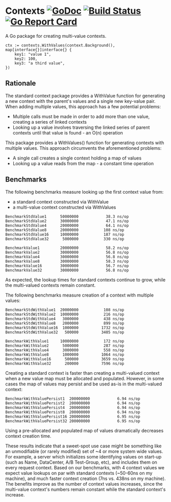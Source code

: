 # Contexts [![GoDoc](https://godoc.org/github.com/jmank88/contexts?status.svg)](https://godoc.org/github.com/jmank88/contexts) [![Build Status](https://travis-ci.org/jmank88/contexts.svg)](https://travis-ci.org/jmank88/contexts) [![Go Report Card](https://goreportcard.com/badge/github.com/jmank88/contexts)](https://goreportcard.com/report/github.com/jmank88/contexts)
A Go package for creating multi-value contexts.

```
ctx := contexts.WithValues(context.Background(), map[interface{}]interface{} {
    key1: "value 1",
    key2: 100,
    key3: "a third value",
})
```

## Rationale

The standard context package provides a WithValue function for generating a new
context with the parent's values and a single new key-value pair. When adding
multiple values, this approach has a few potential problems:
- Multiple calls must be made in order to add more than one value, creating a
series of linked contexts
- Looking up a value involves traversing the linked series of parent contexts
until that value is found - an O(n) operation

This package provides a WithValues() function for generating contexts with
multiple values. This approach circumvents the aforementioned problems:
- A single call creates a single context holding a map of values
- Looking up a value reads from the map - a constant time operation

## Benchmarks

The following benchmarks measure looking up the first context value from:
- a standard context constructed via WithValue
- a multi-value context constructed via WithValues
```
BenchmarkStdValue1     	50000000	        38.3 ns/op
BenchmarkStdValue2     	30000000	        47.1 ns/op
BenchmarkStdValue4     	20000000	        64.1 ns/op
BenchmarkStdValue8     	20000000	       108 ns/op
BenchmarkStdValue16    	10000000	       187 ns/op
BenchmarkStdValue32    	 5000000	       330 ns/op

BenchmarkValue1        	20000000	        58.2 ns/op
BenchmarkValue2        	30000000	        56.8 ns/op
BenchmarkValue4        	30000000	        56.8 ns/op
BenchmarkValue8        	30000000	        58.3 ns/op
BenchmarkValue16       	30000000	        56.7 ns/op
BenchmarkValue32       	30000000	        56.8 ns/op
```

As expected, the lookup times for standard contexts continue to grow, while the
multi-valued contexts remain constant.


The following benchmarks measure creation of a context with multiple values:
```
BenchmarkStdWithValue1 	20000000	       108 ns/op
BenchmarkStdWithValue2 	10000000	       216 ns/op
BenchmarkStdWithValue4 	 3000000	       438 ns/op
BenchmarkStdWithValue8 	 2000000	       899 ns/op
BenchmarkStdWithValue16	 1000000	      1732 ns/op
BenchmarkStdWithValue32	  500000	      3405 ns/op

BenchmarkWithValue1    	10000000	       172 ns/op
BenchmarkWithValue2    	 5000000	       287 ns/op
BenchmarkWithValue4    	 3000000	       558 ns/op
BenchmarkWithValue8    	 1000000	      1064 ns/op
BenchmarkWithValue16   	  500000	      3659 ns/op
BenchmarkWithValue32   	  200000	      7596 ns/op
```
Creating a standard context is faster than creating a multi-valued context when
a new value map must be allocated and populated. However, in some cases the map
of values may persist and be used as-is in the multi-valued context:
```
BenchmarkWithValuePersist1 	200000000	         6.94 ns/op
BenchmarkWithValuePersist2 	200000000	         6.94 ns/op
BenchmarkWithValuePersist4 	200000000	         6.94 ns/op
BenchmarkWithValuePersist8 	200000000	         6.94 ns/op
BenchmarkWithValuePersist16	200000000	         6.95 ns/op
BenchmarkWithValuePersist32	200000000	         6.95 ns/op
```
Using a pre-allocated and populated map of values dramatically decreases
context creation time.


These results indicate that a sweet-spot use case might be something like an
unmodifiable (or rarely modified) set of ~4 or more system wide values.
For example, a server which initializes some identifying values on start-up
(such as Name, DataCenter, A/B Test-Group, etc), and includes them on every
request context. Based on our benchmarks, with 4 context values we expect value
lookups on par with standard contexts (~50-60ns on my machine), and much faster
context creation (7ns vs. 438ns on my machine). The benefits improve as the
number of context values increases, since the multi-value context's numbers
remain constant while the standard context's increase.
